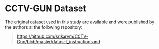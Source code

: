 # CCTV-GUN Dataset 

The original dataset used in this study are available and were published by the authors at the following repository: 

> https://github.com/srikarym/CCTV-Gun/blob/master/dataset_instructions.md